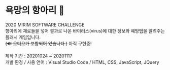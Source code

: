 # 욕망의 항아리 🔮
2020 MIRIM SOFTWARE CHALLENGE  
항아리에 재료들을 넣어 결과로 나온 바이러스(virus)에 대한 정보와 예방법을 알려주는 플래시 게임입니다.  
~~(🔊 오디오가 포함되어 있습니다.)~~ 아직 구현중!  
  
제작 기간 : 20201024 ~ 20201117     
개발 환경 / 사용 언어 : Visual Studio Code / HTML, CSS, JavaScript, JQuery   
